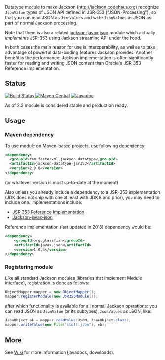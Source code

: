 Datatype module to make Jackson (http://jackson.codehaus.org) 
recognize `JsonValue` types of JSON API defined in JSR-353 ("JSON-Processing"), so that
you can read JSON as `JsonValue`s and write `JsonValue`s as JSON as part of normal
Jackson processing.

Note that there is also a related [jackson-javax-json](https://github.com/pgelinas/jackson-javax-json)
module which actually *implements* JSR-353 using Jackson streaming API under the hood.

In both cases the main reason for use is interoperability, as well as to take advantage
of powerful data-binding features Jackson provides.
Another benefit is the
performance: Jackson implementation is often significantly faster for reading and writing
JSON content than Oracle's JSR-353 Reference Implementation.

## Status

[![Build Status](https://travis-ci.org/FasterXML/jackson-datatype-jsr353.svg)](https://travis-ci.org/FasterXML/jackson-datatype-jsr353)
[![Maven Central](https://maven-badges.herokuapp.com/maven-central/com.fasterxml.jackson.datatype/jackson-datatype-jsr353/badge.svg)](https://maven-badges.herokuapp.com/maven-central/com.fasterxml.jackson.datatype/jackson-datatype-jsr353/)
[![Javadoc](https://javadoc-emblem.rhcloud.com/doc/com.fasterxml.jackson.datatype/jackson-datatype-jsr353/badge.svg)](http://www.javadoc.io/doc/com.fasterxml.jackson.datatype/jackson-datatype-jsr353)

As of 2.3 module is considered stable and production ready.

## Usage

### Maven dependency

To use module on Maven-based projects, use following dependency:

```xml
<dependency>
  <groupId>com.fasterxml.jackson.datatype</groupId>
  <artifactId>jackson-datatype-jsr353</artifactId>
  <version>2.9.0</version>
</dependency>
```

(or whatever version is most up-to-date at the moment)

Also unless you already include a dependency to a JSR-353 implementation (JDK does not ship with one at least with JDK 8
and prior), you may need to include one. Implementations include:

* [JSR 353 Reference Implementation](https://jsonp.java.net/)
* [Jackson-javax-json](https://github.com/pgelinas/jackson-javax-json)

Reference implementation (last updated in 2013) dependency would be:

```xml
<dependency>
    <groupId>org.glassfish</groupId>
    <artifactId>javax.json</artifactId>
    <version>1.0.4</version>
</dependency>
```

### Registering module

Like all standard Jackson modules (libraries that implement Module interface), registration is done as follows:

```java
ObjectMapper mapper = new ObjectMapper();
mapper.registerModule(new JSR353Module());
```

after which functionality is available for all normal Jackson operations:
you can read JSON as `JsonValue` (or its subtypes), `JsonValues` as JSON, like:

```java
JsonObject ob = mapper.readValue(JSON, JsonObject.class);
mapper.writeValue(new File("stuff.json"), ob);
```

## More

See [Wiki](../../wiki) for more information (javadocs, downloads).
